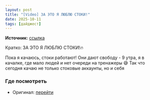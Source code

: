 ```yaml
---
layout: post
title: "[Video] ЗА ЭТО Я ЛЮБЛЮ СТОКИ!"
date: 2025-10-11
tags: [дайджест]
---
```


**Источник:** [ссылка](https://t.me/kiryl_motion/408)

Кратко: ЗА ЭТО Я ЛЮБЛЮ СТОКИ!🔥

Пока я качаюсь, стоки работают!
Они дают свободу - 9 утра, я в качалке, где мало людей и нет очереди на тренажеры 😅 Так что сегодня качаю не только стоковые аккаунты, но и себя

### Где посмотреть
- Оригинал: [перейти]({link})
